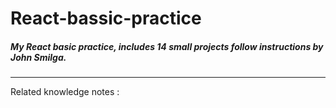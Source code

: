 # React-bassic-practice
##### My React basic practice, includes 14 small projects follow instructions by John Smilga.
---
Related knowledge notes :
